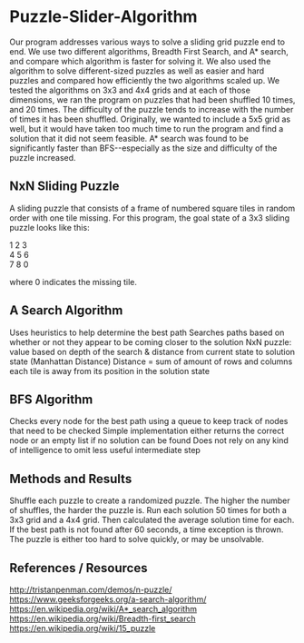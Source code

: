 # Puzzle-Slider-Algorithm
Our program addresses various ways to solve a sliding grid puzzle end to end. We use two different algorithms, Breadth First Search, and A* search, and compare which algorithm is faster for solving it. We also used the algorithm to solve different-sized puzzles as well as easier and hard puzzles and compared how efficiently the two algorithms scaled up. We tested the algorithms on 3x3 and 4x4 grids and at each of those dimensions, we ran the program on puzzles that had been shuffled 10 times, and 20 times. The difficulty of the puzzle tends to increase with the number of times it has been shuffled. Originally, we wanted to include a 5x5 grid as well, but it would have taken too much time to run the program and find a solution that it did not seem feasible. A* search was found to be significantly faster than BFS--especially as the size and difficulty of the puzzle increased. 

## NxN Sliding Puzzle
A sliding puzzle that consists of a frame of numbered square tiles in random order with one tile missing. For this program, the goal state of a 3x3 sliding puzzle looks like this:

1 2 3	</br>
4 5 6 </br>
7 8 0 </br>

where 0 indicates the missing tile.

## A Search Algorithm
Uses heuristics to help determine the best path
Searches paths based on whether or not they appear to be coming closer to the solution
NxN puzzle: value based on depth of the search & distance from current state to solution state (Manhattan Distance)
Distance = sum of amount of rows and columns each tile is away from its position in the solution state

## BFS Algorithm
Checks every node for the best path using a queue to keep track of nodes that need to be checked
Simple implementation either returns the correct node or an empty list if no solution can be found
Does not rely on any kind of intelligence to omit less useful intermediate step

## Methods and Results
Shuffle each puzzle to create a randomized puzzle. The higher the number of shuffles, the harder the puzzle is.
Run each solution 50 times for both a 3x3 grid and a 4x4 grid. Then calculated the average solution time for each.
If the best path is not found after 60 seconds, a time exception is thrown. The puzzle is either too hard to solve quickly, or may be unsolvable.

## References / Resources

http://tristanpenman.com/demos/n-puzzle/ 
https://www.geeksforgeeks.org/a-search-algorithm/ 
https://en.wikipedia.org/wiki/A*_search_algorithm 
https://en.wikipedia.org/wiki/Breadth-first_search 
https://en.wikipedia.org/wiki/15_puzzle 



